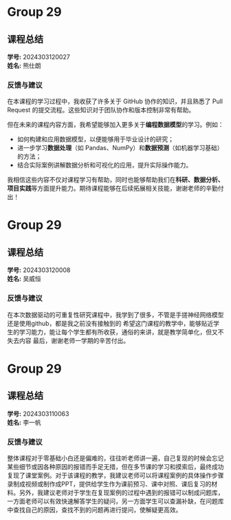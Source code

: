 # Group 29

## 课程总结

**学号:** 2024303120027  
**姓名:** 熊仕朗  

### 反馈与建议  

在本课程的学习过程中，我收获了许多关于 GitHub 协作的知识，并且熟悉了 Pull Request 的提交流程。这些知识对于团队协作和版本控制非常有帮助。

但在未来的课程内容方面，我希望能够加入更多关于**编程数据模型**的学习。例如：
- 如何构建和应用数据模型，以便能够用于毕业设计的研究；
- 进一步学习**数据处理**（如 Pandas、NumPy）和**数据预测**（如机器学习基础）的方法；
- 结合实际案例讲解数据分析和可视化的应用，提升实际操作能力。

我相信这些内容不仅对课程学习有帮助，同时也能够帮助我们在**科研、数据分析、项目实践**等方面提升能力。期待课程能够在后续拓展相关技能，谢谢老师的辛勤付出！

# Group 29

## 课程总结

**学号:** 2024303120008  
**姓名:** 吴威恒  

### 反馈与建议  

在本次数据驱动的可重复性研究课程中，我学到了很多，不管是手搓神经网络模型还是使用github，都是我之前没有接触到的
希望这门课程的教学中，能够贴近学生的学习能力，能让每个学生都有所收获，通俗的来讲，就是教学简单化，但又不失去内容
最后，谢谢老师一学期的辛苦付出。

# Group 29

## 课程总结

**学号:** 2024303110063  
**姓名:** 李一帆     

### 反馈与建议 

整体课程对于零基础小白还是偏难的，往往听老师讲一遍，自己复现的时候会忘记某些细节或因各种原因的报错而手足无措，但在多节课的学习和摸索后，最终成功复现了课堂案例。对于该课程的教学，我建议老师可以将课程案例的具体操作步骤录制成视频或制作成PPT，提供给学生作为课前预习、课中对照、课后复习的材料。另外，我建议老师对于学生在复现案例的过程中遇到的报错可以制成问题库，一方面老师可以有效快速解答学生的疑问，另一方面学生可以查漏补缺，在问题库中查找自己的原因，查找不到的问题再进行提问，使解疑更高效。
